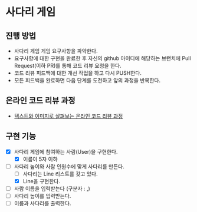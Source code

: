 # 사다리 게임
## 진행 방법
* 사다리 게임 게임 요구사항을 파악한다.
* 요구사항에 대한 구현을 완료한 후 자신의 github 아이디에 해당하는 브랜치에 Pull Request(이하 PR)를 통해 코드 리뷰 요청을 한다.
* 코드 리뷰 피드백에 대한 개선 작업을 하고 다시 PUSH한다.
* 모든 피드백을 완료하면 다음 단계를 도전하고 앞의 과정을 반복한다.

## 온라인 코드 리뷰 과정
* [텍스트와 이미지로 살펴보는 온라인 코드 리뷰 과정](https://github.com/nextstep-step/nextstep-docs/tree/master/codereview)

## 구현 기능
- [X] 사다리 게임에 참여하는 사람(User)을 구현한다.
  - [X] 이름이 5자 이하
- [ ] 사다리 높이와 사람 인원수에 맞게 사다리를 만든다.
  - [ ] 사다리는 Line 리스트를 갖고 있다.
  - [X] Line을 구현한다.
- [ ] 사람 이름을 입력받는다 (구분자 : ,)
- [ ] 사다리 높이를 입력받는다.
- [ ] 이름과 사다리를 출력한다.  